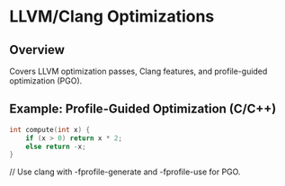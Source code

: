 # LLVM/Clang Optimizations

## Overview
Covers LLVM optimization passes, Clang features, and profile-guided optimization (PGO).

## Example: Profile-Guided Optimization (C/C++)
```c
int compute(int x) {
    if (x > 0) return x * 2;
    else return -x;
}
```
// Use clang with -fprofile-generate and -fprofile-use for PGO.
